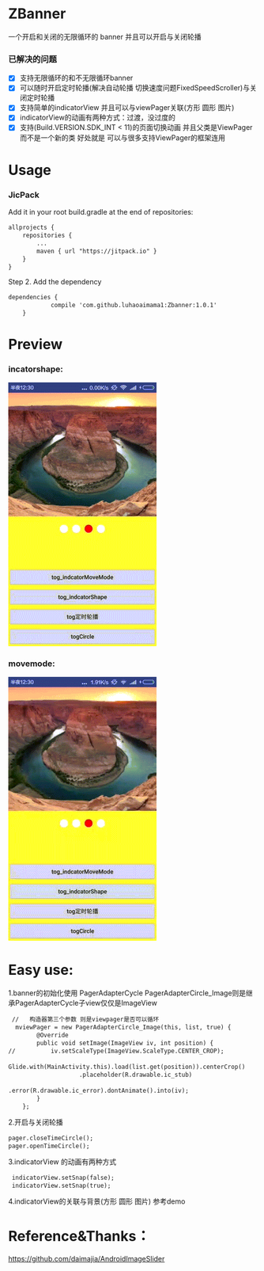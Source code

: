 # ZBanner
一个开启和关闭的无限循环的 banner 并且可以开启与关闭轮播
### 已解决的问题
- [x] 支持无限循环的和不无限循环banner
- [x] 可以随时开启定时轮播(解决自动轮播 切换速度问题FixedSpeedScroller)与关闭定时轮播
- [x] 支持简单的indicatorView 并且可以与viewPager关联(方形 圆形 图片)
- [x] indicatorView的动画有两种方式：过渡，没过度的
- [x] 支持(Build.VERSION.SDK_INT < 11)的页面切换动画 并且父类是ViewPager 而不是一个新的类 
好处就是 可以与很多支持ViewPager的框架连用

# Usage

### JicPack
Add it in your root build.gradle at the end of repositories:

	allprojects {
		repositories {
			...
			maven { url "https://jitpack.io" }
		}
	}
Step 2. Add the dependency

	dependencies {
    	        compile 'com.github.luhaoaimama1:Zbanner:1.0.1'
    	}
    
# Preview
### incatorshape:
![](./demo/shape.gif)
### movemode:
![](./demo/move.gif)

# Easy use:
1.banner的初始化使用 PagerAdapterCycle  PagerAdapterCircle_Image则是继承PagerAdapterCycle子view仅仅是ImageView
     
     //   构造器第三个参数 则是viewpager是否可以循环
      mviewPager = new PagerAdapterCircle_Image(this, list, true) {
            @Override
            public void setImage(ImageView iv, int position) {
    //          iv.setScaleType(ImageView.ScaleType.CENTER_CROP);
                Glide.with(MainActivity.this).load(list.get(position)).centerCrop()
                        .placeholder(R.drawable.ic_stub)
                        .error(R.drawable.ic_error).dontAnimate().into(iv);
            }
        };
  2.开启与关闭轮播
  
    pager.closeTimeCircle();
    pager.openTimeCircle();

3.indicatorView 的动画有两种方式
    
     indicatorView.setSnap(false);
     indicatorView.setSnap(true);
 
 4.indicatorView的关联与背景(方形 圆形 图片)
 参考demo
  

# Reference&Thanks：
https://github.com/daimajia/AndroidImageSlider

